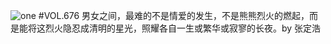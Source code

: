 ![one](http://image.wufazhuce.com/FpaEXHAlI2m1qOr7S9NWy1cUXCfs)
#VOL.676
男女之间，最难的不是情爱的发生，不是熊熊烈火的燃起，而是能将这烈火隐忍成清明的星光，照耀各自一生或繁华或寂寥的长夜。by 张定浩
